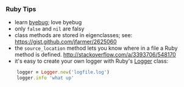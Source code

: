 ### Ruby Tips

* learn [byebug](https://github.com/deivid-rodriguez/byebug); love byebug
* only `false` and `nil` are falsy
* class methods are stored in eigenclasses; see: https://gist.github.com/jfarmer/2625060
* the `source_location` method lets you know where in a file a Ruby method is defined.  http://stackoverflow.com/a/3393706/548170
* it's easy to create your own logger with Ruby's [Logger](https://ruby-doc.org/stdlib-2.1.0/libdoc/logger/rdoc/Logger.html) class:
```ruby
    logger = Logger.new('logfile.log')
    logger.info 'what up'
```

